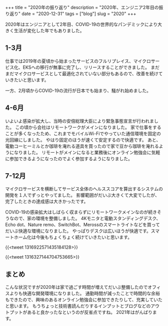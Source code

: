 +++
title = "2020年の振り返り"
description = "2020年、エンジニア2年目の振り返り"
date = "2020-12-31"
tags = ["blog"]
slug = "2020"
+++

2020年はエンジニアとして2年目、COVID-19の世界的なパンデミックにより大きく生活が変化した年でもありました。


## 1-3月

仕事では2019年の夏頃から始まったサービスのフルリプレイス、マイクロサービス化、EKSへの移行が無事に完了し、リリースすることができました。
まだまだマイクロサービスとして最適化されていない部分もあるので、改善を続けていきたいと思います。

一方、2月頃からCOVID-19の流行が日本でも始まり、騒がれ始めました。


## 4-6月

いよいよ感染が拡大し、当時の安倍総理大臣により緊急事態宣言が行われました。
この頃から会社はリモートワークがメインになりました。
家で仕事をすることが多くなったため、これまでモバイルWi-Fiでやっていた通信環境を固定の光回線にしました。
やはり固定のほうが速くて安定するので快適です。
あと、電動コーヒーミルとか珈琲を淹れる道具を買ったので家で豆から珈琲を淹れるようになりました。
リモートがメインになると業務後にオンライン勉強会に気軽に参加できるようになったのでよく参加するようになりました。


## 7-12月

マイクロサービスを横断してサービス全体のヘルススコアを算出するシステムの開発を１人でずっとやってました。
影響範囲がだいぶ大きくて大変でしたが、完了したときの達成感は大きかったです。


COVID-19の感染拡大はしばらく収まらずにリモートワークメインなのが続きそうなので、家の環境を整備しました。
4Kモニタと電動スタンディングデスク、Echo dot、Nature remo、SwitchBot、Merossのスマートライトなどを買ってだいぶ快適な環境になりました。
やっぱりデスクは広いほうが快適です。スマートホーム化は今後もちょくちょく続けていきたいと思います。

{{<tweet 1316922571435184128>}}

{{<tweet 1316327144704753665>}}



## まとめ

こんな状況ですが2020年は家で過ごす時間が増えてだいぶ整備したのでオフィスよりも快適な開発環境になりました。
通勤時間が減ったことで時間的な余裕もできたので、興味のあるオンライン勉強会に参加できたりして、充実していたと思います。
もうちょっと技術書読んだりするインプットとブログなどのアウトプットがあると良かったなというのが反省点ですね。
2021年はがんばります。
